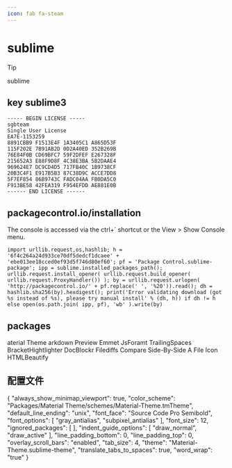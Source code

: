 ```yaml
---
icon: fab fa-steam
---
```


# sublime

> [!TIP]
> sublime

## key  sublime3

```
----- BEGIN LICENSE -----
sgbteam
Single User License
EA7E-1153259
8891CBB9 F1513E4F 1A3405C1 A865D53F
115F202E 7B91AB2D 0D2A40ED 352B269B
76E84F0B CD69BFC7 59F2DFEF E267328F
215652A3 E88F9D8F 4C38E3BA 5B2DAAE4
969624E7 DC9CD4D5 717FB40C 1B9738CF
20B3C4F1 E917B5B3 87C38D9C ACCE7DD8
5F7EF854 86B9743C FADC04AA FB0DA5C0
F913BE58 42FEA319 F954EFDD AE881E0B
------ END LICENSE ------
```

##  packagecontrol.io/installation

The console is accessed via the ctrl+` shortcut or the View > Show Console menu.

```
import urllib.request,os,hashlib; h = '6f4c264a24d933ce70df5dedcf1dcaee' + 'ebe013ee18cced0ef93d5f746d80ef60'; pf = 'Package Control.sublime-package'; ipp = sublime.installed_packages_path(); urllib.request.install_opener( urllib.request.build_opener( urllib.request.ProxyHandler()) ); by = urllib.request.urlopen( 'http://packagecontrol.io/' + pf.replace(' ', '%20')).read(); dh = hashlib.sha256(by).hexdigest(); print('Error validating download (got %s instead of %s), please try manual install' % (dh, h)) if dh != h else open(os.path.join( ipp, pf), 'wb' ).write(by)
```


## packages

aterial Theme
arkdown Preview
Emmet
JsForamt
TrailingSpaces
BracketHightlighter
DocBlockr
Filediffs
Compare Side-By-Side
A File Icon
HTMLBeautify

## 配置文件

{
    "always_show_minimap_viewport": true,
    "color_scheme": "Packages/Material Theme/schemes/Material-Theme.tmTheme",
    "default_line_ending": "unix",
    "font_face": "Source Code Pro Semibold",
    "font_options":
    [
        "gray_antialias",
        "subpixel_antialias"
    ],
    "font_size": 12,
    "ignored_packages":
    [
    ],
    "indent_guide_options":
    [
        "draw_normal",
        "draw_active"
    ],
    "line_padding_bottom": 0,
    "line_padding_top": 0,
    "overlay_scroll_bars": "enabled",
    "tab_size": 4,
    "theme": "Material-Theme.sublime-theme",
    "translate_tabs_to_spaces": true,
    "word_wrap": "true"
}





